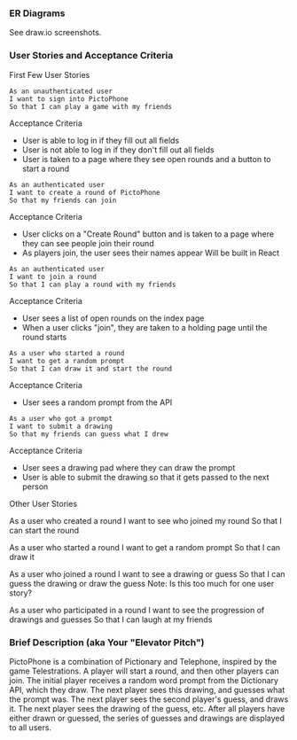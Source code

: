 ### ER Diagrams

See draw.io screenshots.

### User Stories and Acceptance Criteria

First Few User Stories

```
As an unauthenticated user
I want to sign into PictoPhone
So that I can play a game with my friends
```

Acceptance Criteria
* User is able to log in if they fill out all fields
* User is not able to log in if they don't fill out all fields
* User is taken to a page where they see open rounds and a button to start a round

```
As an authenticated user
I want to create a round of PictoPhone
So that my friends can join
```

Acceptance Criteria
* User clicks on a "Create Round" button and is taken to a page where they can see people join their round
* As players join, the user sees their names appear
Will be built in React

```
As an authenticated user
I want to join a round
So that I can play a round with my friends
```

Acceptance Criteria
* User sees a list of open rounds on the index page
* When a user clicks "join", they are taken to a holding page until the round starts

```
As a user who started a round
I want to get a random prompt
So that I can draw it and start the round
```

Acceptance Criteria
* User sees a random prompt from the API

```
As a user who got a prompt
I want to submit a drawing
So that my friends can guess what I drew
```

Acceptance Criteria
* User sees a drawing pad where they can draw the prompt
* User is able to submit the drawing so that it gets passed to the next person

Other User Stories

As a user who created a round
I want to see who joined my round
So that I can start the round

As a user who started a round
I want to get a random prompt
So that I can draw it

As a user who joined a round
I want to see a drawing or guess
So that I can guess the drawing or draw the guess
Note: Is this too much for one user story?

As a user who participated in a round
I want to see the progression of drawings and guesses
So that I can laugh at my friends

### Brief Description (aka Your "Elevator Pitch")

PictoPhone is a combination of Pictionary and Telephone, inspired by the game Telestrations. A player will start a round, and then other players can join. The initial player receives a random word prompt from the Dictionary API, which they draw. The next player sees this drawing, and guesses what the prompt was. The next player sees the second player's guess, and draws it. The next player sees the drawing of the guess, etc. After all players have either drawn or guessed, the series of guesses and drawings are displayed to all users.
